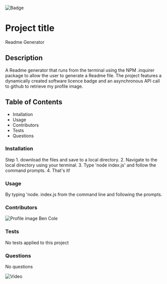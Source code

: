 
![Badge](https://img.shields.io/badge/licence-MIT-brightgreen)

# Project title
Readme Generator

## Description
A Readme generator that runs from the terminal using the NPM .inquirer package to allow the user to generate a Readme file. The project features a dynamically created software licence badge and an asynchronous API call to github to retrieve my profile image.

## Table of Contents
- Intallation
- Usage
- Contributors
- Tests
- Questions

### Installation
Step 1. download the files and save to a local directory. 2. Navigate to the local directory using your terminal. 3. Type 'node index.js' and follow the command prompts. 4. That's it!

### Usage
By typing 'node. index.js from the command line and following the prompts.

### Contributors
![Profile image](https://avatars0.githubusercontent.com/u/60494687?v=4)
Ben Cole

### Tests
No tests applied to this project

### Questions
No questions

![Video](https://drive.google.com/file/d/1hD0fzxOb9d7PUXuBuiDOGHw234DsVvTl/view?usp=sharing)

